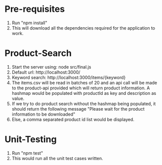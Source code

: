 # Pre-requisites
1. Run "npm install"
2. This will download all the dependencies required for the application to work.

# Product-Search
1. Start the server using: node src/final.js
2. Default url: http://localhost:3000/
3. Keyword search: http://localhost:3000/items/{keyword}
4. The items.csv will be read in batches of 20 and an api call will be made to the product-api provided which will return product information. A hashmap would be populated with productId as key and description as value.
5. If we try to do product search without the hashmap being populated, it should return the following message "Please wait for the product information to be downloaded"
6. Else, a comma separated product id list would be displayed.

# Unit-Testing
1. Run "npm test"
2. This would run all the unit test cases written.
